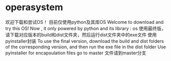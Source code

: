 # operasystem
欢迎下载和尝试OS！ 目前仅使用python及其库OS Welcome to download and try this OS! Now , it only powered by python and its library : os 使用最终版，请下载对应版本的build和dist文件夹，然后运行dist文件夹中的exe文件 使用pyinstaller封装 To use the final version, download the build and dist folders of the corresponding version, and then run the exe file in the dist folder Use pyinstaller for encapsulation
files go to master
文件请到master分支
